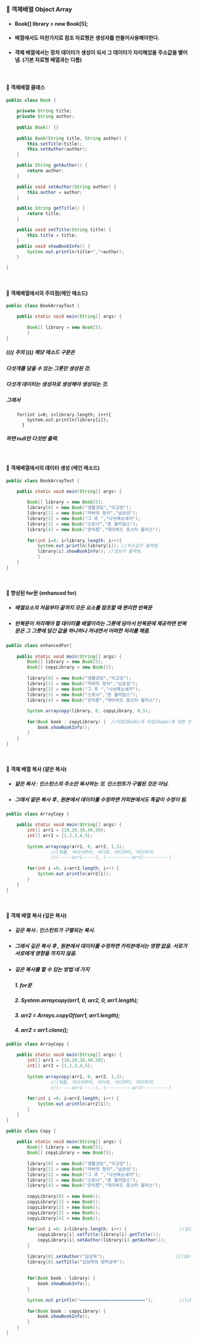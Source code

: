 ###  :pushpin: 객체배열 Object Array
* #### Book[] library = new Book[5];
* #### 배열에서도 마찬가지로 참조 자료형은 생성자를 만들어사용해야한다.
* #### 객체 배열에서는 장차 데이터가 생성이 되서 그 데이터가 자리해있을 주소값을 뱉어냄. (기본 자료형 배열과는 다름)

<br>

#### :round_pushpin:  객체배열 클래스
```java
public class Book {
	
	private String title;
	private String author;
	
	public Book() {}
	
	public Book(String title, String author) {
		this.setTitle(title);
		this.setAuthor(author);
	}

	public String getAuthor() {
		return author;
	}

	public void setAuthor(String author) {
		this.author = author;
	}

	public String getTitle() {
		return title;
	}

	public void setTitle(String title) {
		this.title = title;
	}
	public void showBookInfo() {
		System.out.println(title+","+author);
	}

}
```  
   <br>
   
#### :round_pushpin: 객체배열에서의 주의점(메인 메소드)
```java
public class BookArrayTest {

	public static void main(String[] args) {
		
		Book[] library = new Book[5]; 
    	}
}
``` 
##### (((( 주의 )))) 해당 메소드 구문은
##### 다섯개를 담을 수 있는 그릇만 생성된 것. 
##### 다섯개 데이터는 생성자로 생성해야 생성되는 것. 
##### 그래서 

 		for(int i=0; i<library.length; i++){
		    System.out.println(library[i]);
		  }

##### 하면 null만 다섯번 출력. 
		
   <br>
   
#### :round_pushpin: 객체배열에서의 데이터 생성 (메인 메소드)
```java
public class BookArrayTest {

	public static void main(String[] args) {
		
		Book[] library = new Book[5]; 
		library[0] = new Book("생활코딩","이고잉"); 
		library[1] = new Book("자바의 정석","남궁성");
		library[2] = new Book("그 후 ","나쓰메소세키");
		library[3] = new Book("스토너","존 윌리엄스");
		library[4] = new Book("끈이론","데이비드 포스터 윌리스");
		
		for(int i=0; i<library.length; i++){
			System.out.println(library[i]); //주소값이 출력됨. 
			library[i].showBookInfo(); //정보가 출력됨. 
			}
	}
}
```    

   <br>
   
#### :round_pushpin: 향상된 for문 (enhanced for)
* ##### 배열요소의 처음부터 끝까지 모든 요소를 참조할 때 편리한 반복문
* ##### 반복문이 처리해야 할 데이터를 배열이라는 그릇에 담아서 반복문에 제공하면 반복문은 그 그릇에 담긴 값을 하나하나 꺼내면서 어떠한 처리를 해줌. 
```java
public class enhancedFor{
	
	public static void main(String[] args) {
		Book[] library = new Book[5]; 
		Book[] copyLibrary = new Book[5];
		
		library[0] = new Book("생활코딩","이고잉");
		library[1] = new Book("자바의 정석","남궁성");
		library[2] = new Book("그 후 ","나쓰메소세키");
		library[3] = new Book("스토너","존 윌리엄스");
		library[4] = new Book("끈이론","데이비드 포스터 윌리스");
		
		System.arraycopy(library, 0, copyLibrary, 0,5);
		
		for(Book book : copyLibrary) {  //타입(Book)과 타입(book)에 대한 변수, 거기에 복사한 배열 넣기 
			book.showBookInfo();
		}
	}
}
```    

   <br> 
   
#### 📍 객체 배열 복사 (얕은 복사)
* #####  얕은 복사 : 인스턴스의 주소만 복사하는 것. 인스턴트가 구별된 것은 아님. 
* #####  그래서 얕은 복사 후 , 원본에서 데이터를 수정하면 카피본에서도 똑같이 수정이 됨. 
```java
public class ArrayCopy {

	public static void main(String[] args) {
		int[] arr1 = {10,20,30,40,50};
		int[] arr2 = {1,2,3,4,5};
		
		System.arraycopy(arr1, 0, arr2, 1,3);
                 //(뭐를, 어디서부터, 어디로, 어디부터, 어디까지)
                 //(-----arr1-----), (----------arr2----------)
		
		for(int i =0; i<arr2.length; i++) {
			System.out.println(arr2[i]);
		}
	}
}
```    

   <br>
   
#### :round_pushpin: 객체 배열 복사 (깊은 복사)
* #####  깊은 복사 : 인스턴트가 구별되는 복사. 
* #####  그래서 깊은 복사 후 , 원본에서 데이터를 수정하면 카피본에서는 영향 없음. 서로가 서로에게 영향을 끼치지 않음. 
* ##### 깊은 복사를 할 수 있는 방법 네 가지
  ##### 1. for문
  ##### 2. System.arraycopy(arr1, 0, arr2, 0, arr1.length);
  ##### 3. arr2 = Arrays.copyOf(arr1, arr1.length);
  ##### 4. arr2 = arr1.clone();
```java
public class ArrayCopy {

	public static void main(String[] args) {
		int[] arr1 = {10,20,30,40,50};
		int[] arr2 = {1,2,3,4,5};
		
		System.arraycopy(arr1, 0, arr2, 1,3);
                 //(뭐를, 어디서부터, 어디로, 어디부터, 어디까지)
                 //(-----arr1-----), (----------arr2----------)
		
		for(int i =0; i<arr2.length; i++) {
			System.out.println(arr2[i]);
		}
	}
}
```    
```java
public class Copy {
	
	public static void main(String[] args) {
		Book[] library = new Book[5]; 
		Book[] copyLibrary = new Book[5];
		
		library[0] = new Book("생활코딩","이고잉");
		library[1] = new Book("자바의 정석","남궁성");
		library[2] = new Book("그 후 ","나쓰메소세키");
		library[3] = new Book("스토너","존 윌리엄스");
		library[4] = new Book("끈이론","데이비드 포스터 윌리스");
		
		copyLibrary[0] = new Book();
		copyLibrary[1] = new Book();
		copyLibrary[2] = new Book();
		copyLibrary[3] = new Book();
		copyLibrary[4] = new Book();
		
		for(int i =0; i<library.length; i++) {                    //깊은 복사
			copyLibrary[i].setTitle(library[i].getTitle());
			copyLibrary[i].setAuthor(library[i].getAuthor());
		}
		
		library[0].setAuthor("김상욱");                           //library 데이터 수정
		library[0].setTitle("김상욱의 양자공부");
    
		
		for(Book book : library) {                                
			book.showBookInfo();
		}
		
		System.out.println("=========================");          //library 데이터 수정 후, library만 수정되고 copyLibrary는 데이터 그대로 유지. 
		
		for(Book book : copyLibrary) {  
			book.showBookInfo();
		}
	}
}
```   
















